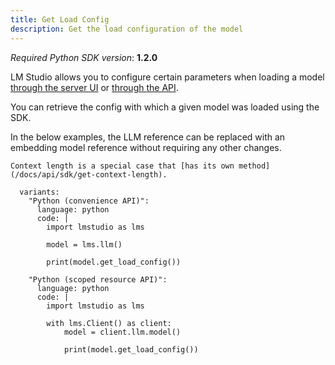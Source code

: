 ```yaml
---
title: Get Load Config
description: Get the load configuration of the model
---
```


*Required Python SDK version*: **1.2.0**

LM Studio allows you to configure certain parameters when loading a model
[through the server UI](/docs/advanced/per-model) or [through the API](/docs/api/sdk/load-model).

You can retrieve the config with which a given model was loaded using the SDK.

In the below examples, the LLM reference can be replaced with an
embedding model reference without requiring any other changes.

```lms_protip
Context length is a special case that [has its own method](/docs/api/sdk/get-context-length).
```

```lms_code_snippet
  variants:
    "Python (convenience API)":
      language: python
      code: |
        import lmstudio as lms

        model = lms.llm()

        print(model.get_load_config())

    "Python (scoped resource API)":
      language: python
      code: |
        import lmstudio as lms

        with lms.Client() as client:
            model = client.llm.model()

            print(model.get_load_config())
```

